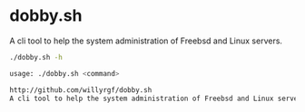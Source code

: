 # dobby.sh

A cli tool to help the system administration of Freebsd and Linux servers.


```sh
./dobby.sh -h

usage: ./dobby.sh <command>

http://github.com/willyrgf/dobby.sh
A cli tool to help the system administration of Freebsd and Linux servers.
```

